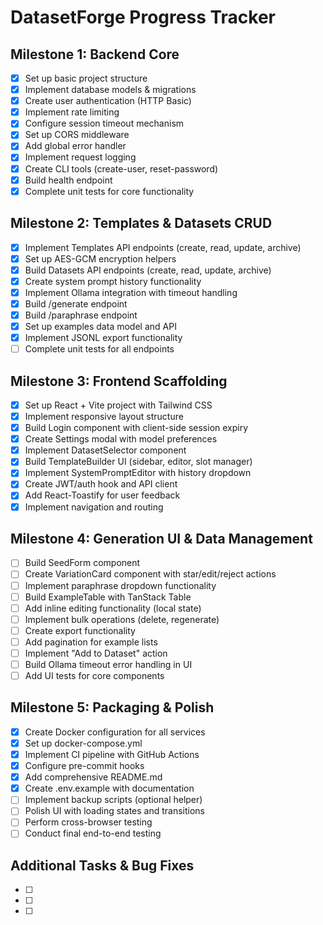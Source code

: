 # DatasetForge Progress Tracker

## Milestone 1: Backend Core
- [x] Set up basic project structure
- [x] Implement database models & migrations
- [x] Create user authentication (HTTP Basic)
- [x] Implement rate limiting
- [x] Configure session timeout mechanism
- [x] Set up CORS middleware
- [x] Add global error handler
- [x] Implement request logging
- [x] Create CLI tools (create-user, reset-password)
- [x] Build health endpoint
- [x] Complete unit tests for core functionality

## Milestone 2: Templates & Datasets CRUD
- [x] Implement Templates API endpoints (create, read, update, archive)
- [x] Set up AES-GCM encryption helpers
- [x] Build Datasets API endpoints (create, read, update, archive)
- [x] Create system prompt history functionality
- [x] Implement Ollama integration with timeout handling
- [x] Build /generate endpoint
- [x] Build /paraphrase endpoint
- [x] Set up examples data model and API
- [x] Implement JSONL export functionality
- [ ] Complete unit tests for all endpoints

## Milestone 3: Frontend Scaffolding
- [x] Set up React + Vite project with Tailwind CSS
- [x] Implement responsive layout structure
- [x] Build Login component with client-side session expiry
- [x] Create Settings modal with model preferences
- [x] Implement DatasetSelector component
- [x] Build TemplateBuilder UI (sidebar, editor, slot manager)
- [x] Implement SystemPromptEditor with history dropdown
- [x] Create JWT/auth hook and API client
- [x] Add React-Toastify for user feedback
- [x] Implement navigation and routing

## Milestone 4: Generation UI & Data Management
- [ ] Build SeedForm component
- [ ] Create VariationCard component with star/edit/reject actions
- [ ] Implement paraphrase dropdown functionality
- [ ] Build ExampleTable with TanStack Table
- [ ] Add inline editing functionality (local state)
- [ ] Implement bulk operations (delete, regenerate)
- [ ] Create export functionality
- [ ] Add pagination for example lists
- [ ] Implement "Add to Dataset" action
- [ ] Build Ollama timeout error handling in UI
- [ ] Add UI tests for core components

## Milestone 5: Packaging & Polish
- [x] Create Docker configuration for all services
- [x] Set up docker-compose.yml
- [x] Implement CI pipeline with GitHub Actions
- [x] Configure pre-commit hooks
- [x] Add comprehensive README.md
- [x] Create .env.example with documentation
- [ ] Implement backup scripts (optional helper)
- [ ] Polish UI with loading states and transitions
- [ ] Perform cross-browser testing
- [ ] Conduct final end-to-end testing

## Additional Tasks & Bug Fixes
- [ ] 
- [ ] 
- [ ]